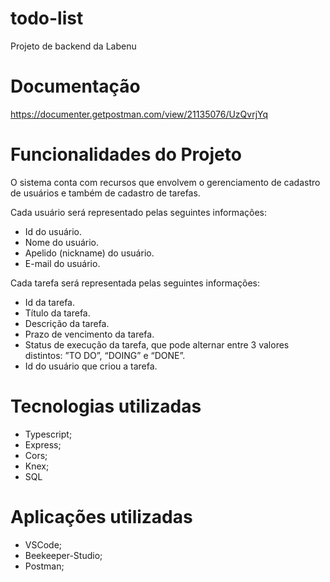 # todo-list
Projeto de backend da Labenu

# Documentação

https://documenter.getpostman.com/view/21135076/UzQvrjYq

# Funcionalidades do Projeto

O sistema conta com recursos que envolvem o gerenciamento de cadastro de usuários e também de cadastro de tarefas. 

Cada usuário será representado pelas seguintes informações:

- Id do usuário.
- Nome do usuário.
- Apelido (nickname) do usuário.
- E-mail do usuário.

Cada tarefa será representada pelas seguintes informações:

- Id da tarefa.
- Título da tarefa.
- Descrição da tarefa.
- Prazo de vencimento da tarefa.
- Status de execução da tarefa, que pode alternar entre 3 valores distintos: ”TO DO”, “DOING” e “DONE”.
- Id do usuário que criou a tarefa.

# Tecnologias utilizadas

- Typescript;
- Express;
- Cors;
- Knex; 
- SQL

# Aplicações utilizadas
- VSCode;
- Beekeeper-Studio;
- Postman;

